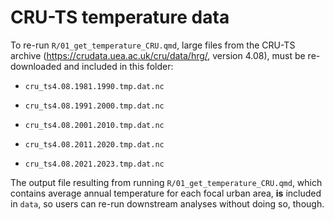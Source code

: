 # CRU-TS temperature data

To re-run `R/01_get_temperature_CRU.qmd`, large files from the CRU-TS archive (<https://crudata.uea.ac.uk/cru/data/hrg/>, version 4.08), must be re-downloaded and included in this folder:

- `cru_ts4.08.1981.1990.tmp.dat.nc`
  
- `cru_ts4.08.1991.2000.tmp.dat.nc`

- `cru_ts4.08.2001.2010.tmp.dat.nc`

- `cru_ts4.08.2011.2020.tmp.dat.nc`

- `cru_ts4.08.2021.2023.tmp.dat.nc`

The output file resulting from running `R/01_get_temperature_CRU.qmd`, which contains average annual temperature for each focal urban area, **is** included in `data`, so users can re-run downstream analyses without doing so, though.
